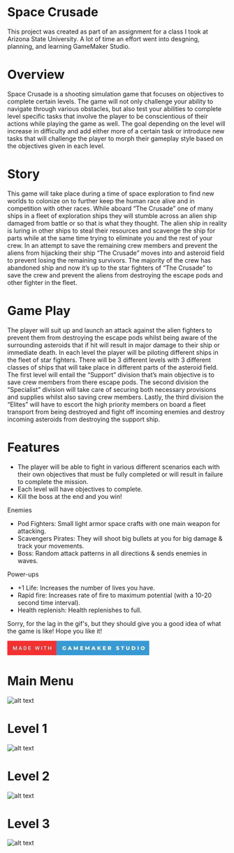 # Space Crusade
This project was created as part of an assignment for a class I took at Arizona State University. A lot of time an effort went into desgning, planning, and learning GameMaker Studio. 

# Overview
Space Crusade is a shooting simulation game that focuses on objectives to complete certain levels. The game will not only challenge your ability to navigate through various obstacles, but also test your abilities to complete level specific tasks that involve the player to be conscientious of their actions while playing the game as well. The goal depending on the level will increase in difficulty and add either more of a certain task or introduce new tasks that will challenge the player to morph their gameplay style based on the objectives given in each level.

# Story
This game will take place during a time of space exploration to find new worlds to colonize on to further keep the human race alive and in competition with other races. While aboard “The Crusade” one of many ships in a fleet of exploration ships they will stumble across an alien ship damaged from battle or so that is what they thought. The alien ship in reality is luring in other ships to steal their resources and scavenge the ship for parts while at the same time trying to eliminate you and the rest of your crew. In an attempt to save the remaining crew members and prevent the aliens from hijacking their ship “The Crusade” moves into and asteroid field to prevent losing the remaining survivors. The majority of the crew has abandoned ship and now it’s up to the star fighters of “The Crusade” to save the crew and prevent the aliens from destroying the escape pods and other fighter in the fleet.

# Game Play
The player will suit up and launch an attack against the alien fighters to prevent them from destroying the escape pods whilst being aware of the surrounding asteroids that if hit will result in major damage to their ship or immediate death. In each level the player will be piloting different ships in the fleet of star fighters. There will be 3 different levels with 3 different classes of ships that will take place in different parts of the asteroid field. The first level will entail the “Support” division that’s main objective is to save crew members from there escape pods. The second division the “Specialist” division will take care of securing both necessary provisions and supplies whilst also saving crew members. Lastly, the third division the “Elites” will have to escort the high priority members on board a fleet transport from being destroyed and fight off incoming enemies and destroy incoming asteroids from destroying the support ship.

# Features
-	The player will be able to fight in various different scenarios each with their own objectives that must be fully completed or will result in failure to complete the mission.
-	Each level will have objectives to complete.
-	Kill the boss at the end and you win!

Enemies
-	Pod Fighters: Small light armor space crafts with one main weapon for attacking.
-	Scavengers Pirates: They will shoot big bullets at you for big damage & track your movements.
-	Boss: Random attack patterns in all directions & sends enemies in waves.

Power-ups
-	+1 Life: Increases the number of lives you have.
-	Rapid fire: Increases rate of fire to maximum potential (with a 10-20 second time interval).
-	Health replenish: Health replenishes to full.

Sorry, for the lag in the gif's, but they should give you a good idea of what the game is like! Hope you like it!

![alt text](images/testing.jpg)

# Main Menu

![alt text](images/menu.gif)

# Level 1

![alt text](images/level1.gif)

# Level 2

![alt text](images/level2.gif)

# Level 3

![alt text](images/level3.gif)
